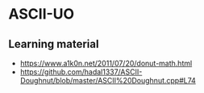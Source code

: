 # ASCII-UO

## Learning material
- https://www.a1k0n.net/2011/07/20/donut-math.html
- https://github.com/hadal1337/ASCII-Doughnut/blob/master/ASCII%20Doughnut.cpp#L74

